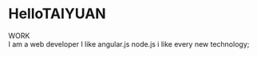 # HelloTAIYUAN
WORK  
I am a web developer I like angular.js   node.js i like every new technology;
